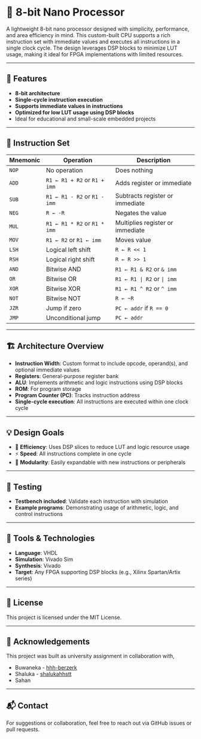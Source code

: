 # 🧠 8-bit Nano Processor

A lightweight 8-bit nano processor designed with simplicity, performance, and area efficiency in mind. This custom-built CPU supports a rich instruction set with immediate values and executes all instructions in a single clock cycle. The design leverages DSP blocks to minimize LUT usage, making it ideal for FPGA implementations with limited resources.

---

## 🚀 Features

- **8-bit architecture**
- **Single-cycle instruction execution**
- **Supports immediate values in instructions**
- **Optimized for low LUT usage using DSP blocks**
- Ideal for educational and small-scale embedded projects

---

## 🧾 Instruction Set

| Mnemonic   | Operation                     | Description                          |
|------------|-------------------------------|--------------------------------------|
| `NOP`      | No operation                  | Does nothing                         |
| `ADD`      | `R1 ← R1 + R2` or `R1 + imm`  | Adds register or immediate           |
| `SUB`      | `R1 ← R1 - R2` or `R1 - imm`  | Subtracts register or immediate      |
| `NEG`      | `R ← -R`                      | Negates the value                    |
| `MUL`      | `R1 ← R1 * R2` or `R1 * imm`  | Multiplies register or immediate     |
| `MOV`      | `R1 ← R2` or `R1 ← imm`       | Moves value                          |
| `LSH`      | Logical left shift            | `R ← R << 1`                         |
| `RSH`      | Logical right shift           | `R ← R >> 1`                         |
| `AND`      | Bitwise AND                   | `R1 ← R1 & R2` or `& imm`            |
| `OR`       | Bitwise OR                    | `R1 ← R1 \| R2` or `\| imm`          |
| `XOR`      | Bitwise XOR                   | `R1 ← R1 ^ R2` or `^ imm`            |
| `NOT`      | Bitwise NOT                   | `R ← ~R`                             |
| `JZR`      | Jump if zero                  | `PC ← addr` if `R == 0`              |
| `JMP`      | Unconditional jump            | `PC ← addr`                          |

---

## 🏗️ Architecture Overview

- **Instruction Width**: Custom format to include opcode, operand(s), and optional immediate values
- **Registers**: General-purpose register bank
- **ALU**: Implements arithmetic and logic instructions using DSP blocks
- **ROM**: For program storage
- **Program Counter (PC)**: Tracks instruction address
- **Single-cycle execution**: All instructions are executed within one clock cycle

---

## 💡 Design Goals

- 🔋 **Efficiency**: Uses DSP slices to reduce LUT and logic resource usage
- ⚡ **Speed**: All instructions complete in one cycle
- 🧩 **Modularity**: Easily expandable with new instructions or peripherals

---

## 🧪 Testing

- **Testbench included**: Validate each instruction with simulation
- **Example programs**: Demonstrating usage of arithmetic, logic, and control instructions

---

## 🔧 Tools & Technologies

- **Language**: VHDL
- **Simulation**: Vivado Sim
- **Synthesis**: Vivado
- **Target**: Any FPGA supporting DSP blocks (e.g., Xilinx Spartan/Artix series)

---

## 📜 License

This project is licensed under the MIT License.

---

## 🙌 Acknowledgements

This project was built as university assignment in collaboration with,
- Buwaneka - [hhh-berzerk](https://github.com/hhh-berzerk)
- Shaluka - [shalukahhstt](https://github.com/shalukahhstt)
- Sahan

---

## 📬 Contact

For suggestions or collaboration, feel free to reach out via GitHub issues or pull requests.


